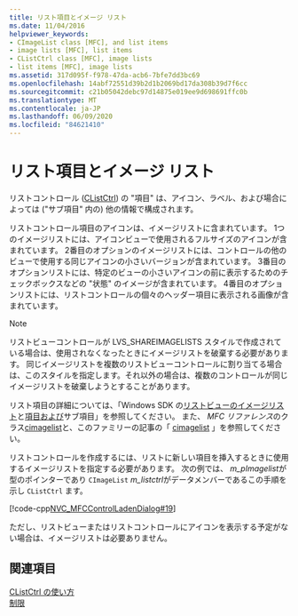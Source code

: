 ```yaml
---
title: リスト項目とイメージ リスト
ms.date: 11/04/2016
helpviewer_keywords:
- CImageList class [MFC], and list items
- image lists [MFC], list items
- CListCtrl class [MFC], image lists
- list items [MFC], image lists
ms.assetid: 317d095f-f978-47da-acb6-7bfe7dd3bc69
ms.openlocfilehash: 14abf72551d39b2d1b2069bd17da308b39d7f6cc
ms.sourcegitcommit: c21b05042debc97d14875e019ee9d698691ffc0b
ms.translationtype: MT
ms.contentlocale: ja-JP
ms.lasthandoff: 06/09/2020
ms.locfileid: "84621410"
---
```

# <a name="list-items-and-image-lists"></a>リスト項目とイメージ リスト

リストコントロール ([CListCtrl](reference/clistctrl-class.md)) の "項目" は、アイコン、ラベル、および場合によっては ("サブ項目" 内の) 他の情報で構成されます。

リストコントロール項目のアイコンは、イメージリストに含まれています。 1つのイメージリストには、アイコンビューで使用されるフルサイズのアイコンが含まれています。 2番目のオプションのイメージリストには、コントロールの他のビューで使用する同じアイコンの小さいバージョンが含まれています。 3番目のオプションリストには、特定のビューの小さいアイコンの前に表示するためのチェックボックスなどの "状態" のイメージが含まれています。 4番目のオプションリストには、リストコントロールの個々のヘッダー項目に表示される画像が含まれています。

> [!NOTE]
> リストビューコントロールが LVS_SHAREIMAGELISTS スタイルで作成されている場合は、使用されなくなったときにイメージリストを破棄する必要があります。 同じイメージリストを複数のリストビューコントロールに割り当てる場合は、このスタイルを指定します。それ以外の場合は、複数のコントロールが同じイメージリストを破棄しようとすることがあります。

リスト項目の詳細については、「Windows SDK の[リストビューのイメージリスト](/windows/win32/Controls/using-list-view-controls)と[項目および](/windows/win32/Controls/using-list-view-controls)サブ項目」を参照してください。 また、 *MFC リファレンス*のクラス[cimagelist](reference/cimagelist-class.md)と、このファミリーの記事の「 [cimagelist](using-cimagelist.md) 」を参照してください。

リストコントロールを作成するには、リストに新しい項目を挿入するときに使用するイメージリストを指定する必要があります。 次の例では、 *m_pImagelist*が型のポインターであり `CImageList` *m_listctrl*がデータメンバーであるこの手順を示し `CListCtrl` ます。

[!code-cpp[NVC_MFCControlLadenDialog#19](codesnippet/cpp/list-items-and-image-lists_1.cpp)]

ただし、リストビューまたはリストコントロールにアイコンを表示する予定がない場合は、イメージリストは必要ありません。

## <a name="see-also"></a>関連項目

[CListCtrl の使い方](using-clistctrl.md)<br/>
[制限](controls-mfc.md)
